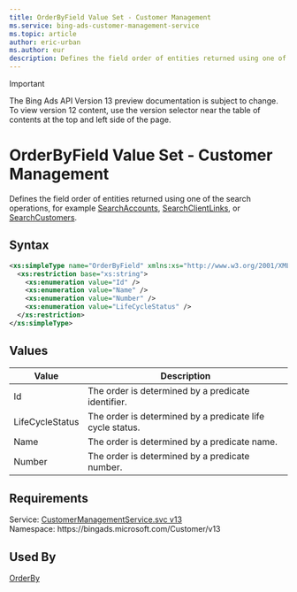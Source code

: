 ```yaml
---
title: OrderByField Value Set - Customer Management
ms.service: bing-ads-customer-management-service
ms.topic: article
author: eric-urban
ms.author: eur
description: Defines the field order of entities returned using one of the search operations, for example SearchAccounts, SearchClientLinks, or SearchCustomers.
---
```

> [!IMPORTANT]
> The Bing Ads API Version 13 preview documentation is subject to change. To view version 12 content, use the version selector near the table of contents at the top and left side of the page.

# OrderByField Value Set - Customer Management
Defines the field order of entities returned using one of the search operations, for example [SearchAccounts](searchaccounts.md), [SearchClientLinks](searchclientlinks.md), or [SearchCustomers](searchcustomers.md).

## Syntax
```xml
<xs:simpleType name="OrderByField" xmlns:xs="http://www.w3.org/2001/XMLSchema">
  <xs:restriction base="xs:string">
    <xs:enumeration value="Id" />
    <xs:enumeration value="Name" />
    <xs:enumeration value="Number" />
    <xs:enumeration value="LifeCycleStatus" />
  </xs:restriction>
</xs:simpleType>
```

## <a name="values"></a>Values

|Value|Description|
|-----------|---------------|
|<a name="id"></a>Id|The order is determined by a predicate identifier.|
|<a name="lifecyclestatus"></a>LifeCycleStatus|The order is determined by a predicate life cycle status.|
|<a name="name"></a>Name|The order is determined by a predicate name.|
|<a name="number"></a>Number|The order is determined by a predicate number.|

## Requirements
Service: [CustomerManagementService.svc v13](https://clientcenter.api.bingads.microsoft.com/Api/CustomerManagement/v13/CustomerManagementService.svc)  
Namespace: https\://bingads.microsoft.com/Customer/v13  

## Used By
[OrderBy](orderby.md)  

